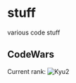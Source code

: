 # stuff
various code stuff

## CodeWars
Current rank: ![Kyu2](https://www.codewars.com/users/ktxyz/badges/small)
